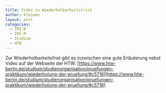 ```yaml
---
title: Video zu Wiederholbarkeitsfrist
author: kleinen
layout: post
categories:
  - IMI-B
  - IMI-M
  - Studium
  - HTW
---
```


Zur Wiederholbarkeitsfrist gibt es inzwischen eine gute Erläuterung nebst Video
auf der Webseite der HTW: [https://www.htw-berlin.de/studium/studienorganisation/pruefungen-praktikum/wiederholung-der-pruefung/#c5716](https://www.htw-berlin.de/studium/studienorganisation/pruefungen-praktikum/wiederholung-der-pruefung/#c5716)
